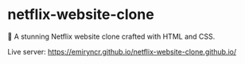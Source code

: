 # netflix-website-clone
🎥 A stunning Netflix website clone crafted with HTML and CSS. 

Live server: https://emiryncr.github.io/netflix-website-clone.github.io/
